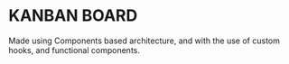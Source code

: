 # KANBAN BOARD 

Made using Components based architecture, and with the use of custom hooks, and functional components.
